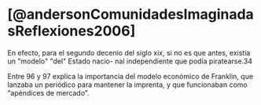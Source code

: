 # [@andersonComunidadesImaginadasReflexiones2006]
En efecto, para el segundo decenio del siglo xix, si
no es que antes, existía un "modelo" "del" Estado nacio-
nal independiente que podía piratearse.34 


Entre 96 y 97 explica la importancia del modelo económico de Franklin, que lanzaba un periódico para mantener la imprenta, y que funcionaban como “apéndices de mercado”.